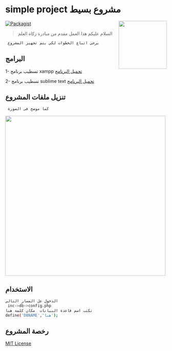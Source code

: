 # simple project مشروع بسيط
[<img src="https://github.com/devmohamedamr/simple-db-project/blob/master/inc/Design/sh.png" align="right" width="150" alt="">](https://github.com/devmohamedamr/simple-db-project/)

[![Packagist](https://img.shields.io/packagist/l/doctrine/orm.svg)](https://github.com/devmohamedamr/simple-db-project/)



> السلام عليكم هذا العمل مقدم من مبادرة زكاة العلم
```sh
 يرجي اتباع الخطوات لكي يتم تجهيز المشروع
```

## البرامج
1- تسطيب برنامج xampp
[تحميل البرنامج](https://www.apachefriends.org/download.html)

2- تسطيب برنامج sublime text 
[تحميل البرنامج](https://www.sublimetext.com/3)

## تنزيل ملفات المشروع
```sh
 كما موضح فى الصورة
```
[<img src="https://github.com/science-handout/simple-project/blob/master/inc/Design/img.png" align="center" width="500" alt="">](https://github.com/devmohamedamr/simple-db-project/)

## الاستخدام 
```sh
الدخول عل المسار التالي 
 inc->db->config.php
تكتب اسم قاعدة البيانات  مكان كلمة هنا 
define('DBNAME','هنا');
```


## رخصة المشروع

[MIT License](https://opensource.org/licenses/MIT)
